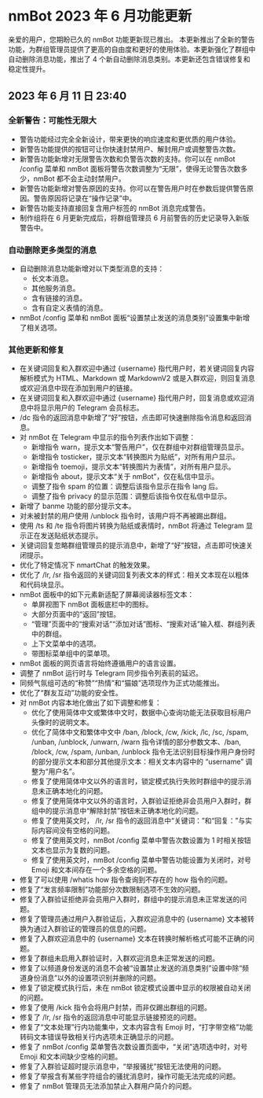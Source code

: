 # nmBot 2023 年 6 月功能更新

亲爱的用户，您期盼已久的 nmBot 功能更新现已推出。
本更新推出了全新的警告功能，为群组管理员提供了更高的自由度和更好的使用体验。本更新强化了群组中自动删除消息功能，推出了 4 个新自动删除消息类别。本更新还包含错误修复和稳定性提升。

## 2023 年 6 月 11 日 23:40

### 全新警告：可能性无限大
- 警告功能经过完全全新设计，带来更快的响应速度和更优质的用户体验。
- 新警告功能提供的按钮可让你快速封禁用户、解封用户或调整警告次数。
- 新警告功能新增对无限警告次数和负警告次数的支持。你可以在 nmBot /config 菜单和 nmBot 面板将警告次数调整为“无限”，使得无论警告次数多少，nmBot 都不会主动封禁用户。
- 新警告功能新增对警告原因的支持。你可以在警告用户时在参数后提供警告原因。警告原因将记录在“操作记录”中。
- 新警告功能支持直接回复含用户标签的 nmBot 消息完成警告。
- 制作组将在 6 月更新完成后，将群组管理员 6 月前警告的历史记录导入新版警告中。

### 自动删除更多类型的消息
- 自动删除消息功能新增对以下类型消息的支持：
    - 长文本消息。
    - 其他服务消息。
    - 含有链接的消息。
    - 含有自定义表情的消息。
- nmBot /config 菜单和 nmBot 面板“设置禁止发送的消息类别”设置集中新增了相关选项。

### 其他更新和修复
- 在关键词回复和入群欢迎中通过 {username} 指代用户时，若关键词回复内容解析模式为 HTML、Markdown 或 MarkdownV2 或是入群欢迎，则回复消息或欢迎消息中现在添加到用户的链接。
- 在关键词回复和入群欢迎中通过 {username} 指代用户时，回复消息或欢迎消息中将显示用户的 Telegram 会员标志。
- /dc 指令的返回消息中新增了“好”按钮，点击即可快速删除指令消息和返回消息。
- 对 nmBot 在 Telegram 中显示的指令列表作出如下调整：
    - 新增指令 warn，提示文本“警告用户”，仅在群组中对群组管理员显示。
    - 新增指令 tosticker，提示文本“转换图片为贴纸”，对所有用户显示。
    - 新增指令 toemoji，提示文本“转换图片为表情”，对所有用户显示。
    - 新增指令 about，提示文本“关于 nmBot”，仅在私信中显示。
    - 调整了指令 spam 的位置：调整后该指令显示在指令 lang 后。
    - 调整了指令 privacy 的显示范围：调整后该指令仅在私信中显示。
- 新增了 banme 功能的部分提示文本。
- 对未被封禁的用户使用 /unblock 指令时，该用户将不再被踢出群组。
- 使用 /ts 和 /te 指令将图片转换为贴纸或表情时，nmBot 将通过 Telegram 显示正在发送贴纸状态提示。
- 关键词回复忽略群组管理员的提示消息中，新增了“好”按钮，点击即可快速关闭提示。
- 优化了特定情况下 nmartChat 的触发效果。
- 优化了 /lr, /sr 指令返回的关键词回复列表文本的样式：相关文本现在以粗体和代码块显示。
- nmBot 面板中的如下元素新适配了屏幕阅读器标签文本：
    - 单屏视图下 nmBot 面板底栏中的图标。
    - 大部分页面中的“返回”按钮。
    - “管理”页面中的“搜索对话”“添加对话”图标、“搜索对话”输入框、群组列表中的群组。
    - 上下文菜单中的选项。
    - 带图标菜单组中的菜单项。
- nmBot 面板的网页语言将始终遵循用户的语言设置。
- 调整了 nmBot 运行时与 Telegram 同步指令列表前的延迟。
- 同频气氛组可选的“称赞”“热情”和“猫娘”选项现作为正式功能推出。
- 优化了“群友互动”功能的安全性。
- 对 nmBot 内容本地化做出了如下调整和修复：
    - 优化了使用简体中文或繁体中文时，数据中心查询功能无法获取目标用户头像时的说明文本。
    - 优化了简体中文和繁体中文中 /ban, /block, /cw, /kick, /lc, /sc, /spam, /unban, /unblock, /unwarn, /warn 指令详情的部分参数文本、/ban, /block, /cw, /spam, /unban, /unblock 指令无法识别目标操作用户身份时的部分提示文本和部分其他提示文本：相关文本内容中的 “username” 调整为“用户名”。
    - 修复了使用简体中文以外的语言时，锁定模式执行失败时群组中的提示消息未正确本地化的问题。
    - 修复了使用简体中文以外的语言时，入群验证拒绝非会员用户入群时，群组中的提示消息中“解除封禁”按钮未正确本地化的问题。
    - 修复了使用英文时， /lr, /sr 指令的返回消息中“关键词：”和“回复：”与实际内容间没有空格的问题。
    - 修复了使用英文时，nmBot /config 菜单中警告次数设置为 1 时相关按钮文本也显示为复数的问题。
    - 修复了使用英文时，nmBot /config 菜单中警告功能设置为关闭时，对号 Emoji 和文本间存在一个多余空格的问题。
- 修复了可以使用 /whatis how 指令查询到不存在的 how 指令的问题。
- 修复了“发言频率限制”功能部分次数限制选项不生效的问题。
- 修复了入群验证拒绝非会员用户入群时，群组中的提示消息未正常发送的问题。
- 修复了管理员通过用户入群验证后，入群欢迎消息中的 {username} 文本被转换为通过入群验证的管理员的信息的问题。
- 修复了入群欢迎消息中的 {username} 文本在转换时解析格式可能不正确的问题。
- 修复了群组未启用入群验证时，入群欢迎消息未正常发送的问题。
- 修复了以频道身份发送的消息不会被“设置禁止发送的消息类别”设置中除“频道身份消息”以外的设置项识别并删除的问题。
- 修复了锁定模式执行后，未在 nmBot 锁定模式设置中显示的权限被自动关闭的问题。
- 修复了使用 /kick 指令会将用户封禁，而非仅踢出群组的问题。
- 修复了 /lr, /sr 指令的返回消息中可能显示链接预览的问题。
- 修复了“文本处理”行内功能集中，文本内容含有 Emoji 时，“打字带空格”功能转码文本错误导致相关行内选项未正确显示的问题。
- 修复了 nmBot /config 菜单警告次数设置页面中，“关闭”选项选中时，对号 Emoji 和文本间缺少空格的问题。
- 修复了入群验证超时提示消息中，“举报骚扰”按钮无法使用的问题。
- 修复了举报含有某些字符组合的骚扰消息时，操作可能无法完成的问题。
- 修复了 nmBot 管理员无法添加禁止入群用户简介的问题。